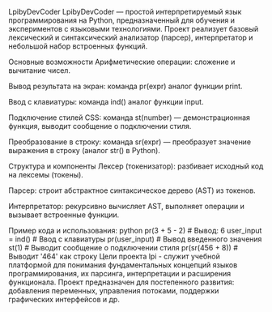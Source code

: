LpibyDevCoder
LpibyDevCoder — простой интерпретируемый язык программирования на Python, предназначенный для обучения и экспериментов с языковыми технологиями. Проект реализует базовый лексический и синтаксический анализатор (парсер), интерпретатор и небольшой набор встроенных функций.

Основные возможности
Арифметические операции: сложение и вычитание чисел.

Вывод результата на экран: команда pr(expr) аналог функции print.

Ввод с клавиатуры: команда ind() аналог функции input.

Подключение стилей CSS: команда st(number) — демонстрационная функция, выводит сообщение о подключении стиля.

Преобразование в строку: команда sr(expr) — преобразует значение выражения в строку (аналог str() в Python).

Структура и компоненты
Лексер (токенизатор): разбивает исходный код на лексемы (токены).

Парсер: строит абстрактное синтаксическое дерево (AST) из токенов.

Интерпретатор: рекурсивно вычисляет AST, выполняет операции и вызывает встроенные функции.

Пример кода и использования:
python
pr(3 + 5 - 2)      # Вывод: 6
user_input = ind()  # Ввод с клавиатуры
pr(user_input)      # Вывод введенного значения
st(1)               # Выводит сообщение о подключении стиля
pr(sr(456 + 8))     # Выводит '464' как строку
Цели проекта
lpi -  служит учебной платформой для понимания фундаментальных концепций языков программирования, их парсинга, интерпретации и расширения функционала. Проект предназначен для постепенного развития: добавления переменных, управления потоками, поддержки графических интерфейсов и др.
